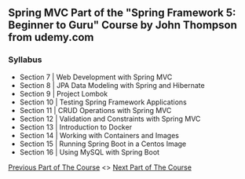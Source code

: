 ## Spring MVC Part of the "Spring Framework 5: Beginner to Guru" Course by John Thompson from udemy.com

### Syllabus

- Section 7 | Web Development with Spring MVC
- Section 8 | JPA Data Modeling with Spring and Hibernate
- Section 9 | Project Lombok
- Section 10 | Testing Spring Framework Applications
- Section 11 | CRUD Operations with Spring MVC
- Section 12 | Validation and Constraints with Spring MVC
- Section 13 | Introduction to Docker
- Section 14 | Working with Containers and Images
- Section 15 | Running Spring Boot in a Centos Image
- Section 16 | Using MySQL with Spring Boot

[Previous Part of The Course](https://github.com/jsbsmp/spring-framework-5-beginner-to-guru-part-1) <> [Next Part of The Course](https://github.com/jsbsmp/spring-framework-5-beginner-to-guru-part-3)